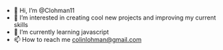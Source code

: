 - 👋 Hi, I’m @Clohman11
- 👀 I’m interested in creating cool new projects and improving my current skills
- 🌱 I’m currently learning javascript 
- 📫 How to reach me colinlohman@gmail.com

<!---
Clohman11/Clohman11 is a ✨ special ✨ repository because its `README.md` (this file) appears on your GitHub profile.
You can click the Preview link to take a look at your changes.
--->
